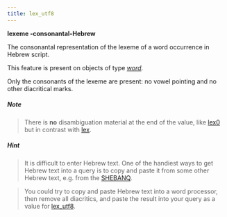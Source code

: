 ```yaml
---
title: lex_utf8
---
```


**lexeme -consonantal-Hebrew**


The consonantal representation of the lexeme of a word occurrence in Hebrew script.

This feature is present on objects of type [*word*](otype.md).

Only the consonants of the lexeme are present: no vowel pointing and no other diacritical marks.

##### Note
> There is **no** disambiguation material at the end of the value, like [lex0](lex0.md) but in contrast with [lex](lex.md).

##### Hint
> It is difficult to enter Hebrew text. One of the handiest ways to get Hebrew text into a query is to copy and paste it
from some other Hebrew text, e.g. from the [SHEBANQ]({{shebanq}}).

> You could try to copy and paste Hebrew text into a word processor, then remove all diacritics, and paste the result into
your query as a value for [lex_utf8](lex_utf8.md).


